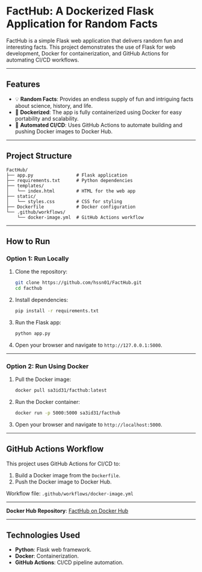 # **FactHub: A Dockerized Flask Application for Random Facts**

FactHub is a simple Flask web application that delivers random fun and interesting facts. This project demonstrates the use of Flask for web development, Docker for containerization, and GitHub Actions for automating CI/CD workflows.

---

## **Features**
- 💡 **Random Facts**: Provides an endless supply of fun and intriguing facts about science, history, and life.
- 🚀 **Dockerized**: The app is fully containerized using Docker for easy portability and scalability.
- 🤖 **Automated CI/CD**: Uses GitHub Actions to automate building and pushing Docker images to Docker Hub.

---

## **Project Structure**
```
FactHub/
├── app.py                # Flask application
├── requirements.txt      # Python dependencies
├── templates/
│   └── index.html        # HTML for the web app
├── static/
│   └── styles.css        # CSS for styling
├── Dockerfile            # Docker configuration
└── .github/workflows/
    └── docker-image.yml  # GitHub Actions workflow
```

---

## **How to Run**

### **Option 1: Run Locally**
1. Clone the repository:
   ```bash
   git clone https://github.com/hssn01/FactHub.git
   cd facthub
   ```
2. Install dependencies:
   ```bash
   pip install -r requirements.txt
   ```
3. Run the Flask app:
   ```bash
   python app.py
   ```
4. Open your browser and navigate to `http://127.0.0.1:5000`.

---

### **Option 2: Run Using Docker**
1. Pull the Docker image:
   ```bash
   docker pull sa3id31/facthub:latest
   ```
2. Run the Docker container:
   ```bash
   docker run -p 5000:5000 sa3id31/facthub
   ```
3. Open your browser and navigate to `http://localhost:5000`.

---

## **GitHub Actions Workflow**
This project uses GitHub Actions for CI/CD to:
1. Build a Docker image from the `Dockerfile`.
2. Push the Docker image to Docker Hub.

Workflow file: `.github/workflows/docker-image.yml`

---



 **Docker Hub Repository**: [FactHub on Docker Hub](https://hub.docker.com/r/sa3id31/facthub)


---

## **Technologies Used**
- **Python**: Flask web framework.
- **Docker**: Containerization.
- **GitHub Actions**: CI/CD pipeline automation.
